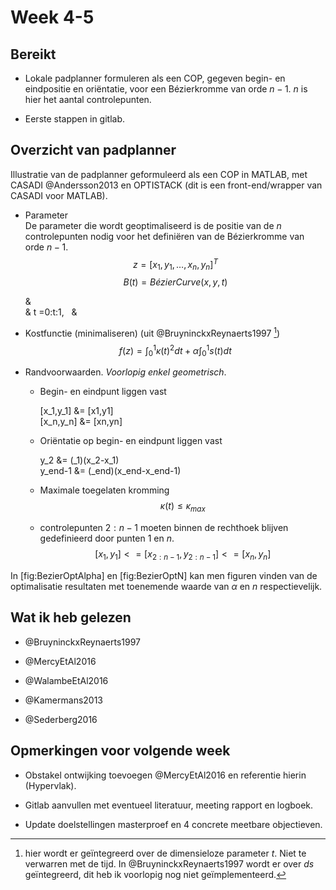 Week 4-5
========

Bereikt
-------

-   Lokale padplanner formuleren als een COP, gegeven begin- en
    eindpositie en oriëntatie, voor een Bézierkromme van orde $n-1$. $n$
    is hier het aantal controlepunten.

-   Eerste stappen in gitlab.

Overzicht van padplanner
------------------------

Illustratie van de padplanner geformuleerd als een COP in MATLAB, met
CASADI @Andersson2013 en OPTISTACK (dit is een front-end/wrapper van
CASADI voor MATLAB).

-   Parameter\
    De parameter die wordt geoptimaliseerd is de positie van de $n$
    controlepunten nodig voor het definiëren van de Bézierkromme van
    orde $n-1$. $$z = [x_{1} , y_{1}, \dots, x_{n} , y_{n} ]^T$$
    $$B(t) = BézierCurve(x,y,t)$$

    &\
    & t =0:t:1,   &

-   Kostfunctie (minimaliseren) (uit @BruyninckxReynaerts1997 [^1])\
    $$f(z) = \int_0^1{\kappa(t)^2dt}+\alpha\int_0^1{s(t)dt}$$

-   Randvoorwaarden. *Voorlopig enkel geometrisch*.

    -   Begin- en eindpunt liggen vast

        \[x\_1,y\_1\] &= \[x1,y1\]\
        \[x\_<span>n</span>,y\_<span>n</span>\] &= \[xn,yn\]

    -   Oriëntatie op begin- en eindpunt liggen vast

        y\_2 &= (\_1)(x\_2-x\_1)\
        y\_<span>end-1</span> &=
        (\_<span>end</span>)(x\_<span>end</span>-x\_<span>end-1</span>)

    -   Maximale toegelaten kromming
        $$\kappa(t) \leqslant \kappa_{max}$$

    -   controlepunten $2:n-1$ moeten binnen de rechthoek blijven
        gedefinieerd door punten $1$ en $n$.
        $$[x_1,y_1]  <=[x_{2:n-1},y_{2:n-1}]<= [x_{n},y_{n}]$$

In \[fig:BezierOptAlpha\] en \[fig:BezierOptN\] kan men figuren vinden
van de optimalisatie resultaten met toenemende waarde van $\alpha$ en
$n$ respectievelijk.

Wat ik heb gelezen
------------------

-   @BruyninckxReynaerts1997

-   @MercyEtAl2016

-   @WalambeEtAl2016

-   @Kamermans2013

-   @Sederberg2016

Opmerkingen voor volgende week
------------------------------

-   Obstakel ontwijking toevoegen @MercyEtAl2016 en referentie
    hierin (Hypervlak).

-   Gitlab aanvullen met eventueel literatuur, meeting rapport
    en logboek.

-   Update doelstellingen masterproef en 4 concrete
    meetbare objectieven.

[^1]: hier wordt er geïntegreerd over de dimensieloze parameter $t$.
    Niet te verwarren met de tijd. In @BruyninckxReynaerts1997 wordt er
    over $ds$ geïntegreerd, dit heb ik voorlopig nog niet
    geïmplementeerd.
